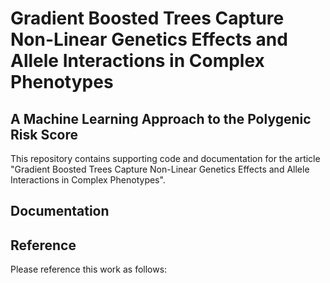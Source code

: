 # Gradient Boosted Trees Capture Non-Linear Genetics Effects and Allele Interactions in Complex Phenotypes
## A Machine Learning Approach to the Polygenic Risk Score

This repository contains supporting code and documentation for the article "Gradient Boosted Trees Capture Non-Linear Genetics Effects and Allele Interactions in Complex Phenotypes".

## Documentation




## Reference

Please reference this work as follows:




